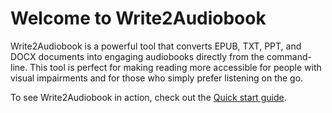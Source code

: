 # Welcome to Write2Audiobook

Write2Audiobook is a powerful tool that converts EPUB, TXT, PPT, and DOCX documents into engaging audiobooks directly from the command-line. This tool is perfect for making reading more accessible for people with visual impairments and for those who simply prefer listening on the go.

To see Write2Audiobook in action, check out the [Quick start guide](quick-start.md).
